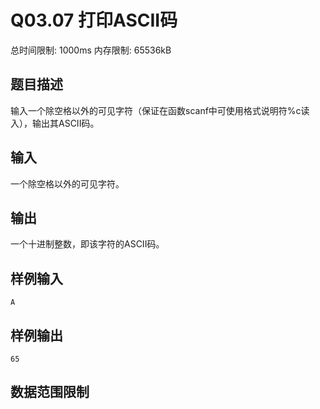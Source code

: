 # Q03.07 打印ASCII码

总时间限制: 1000ms 内存限制: 65536kB

## 题目描述

输入一个除空格以外的可见字符（保证在函数scanf中可使用格式说明符%c读入），输出其ASCII码。

## 输入

一个除空格以外的可见字符。

## 输出

一个十进制整数，即该字符的ASCII码。

## 样例输入

    A

## 样例输出

    65

## 数据范围限制


